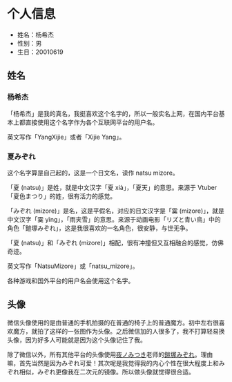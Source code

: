 # 个人信息

- 姓名：杨希杰
- 性别：男
- 生日：20010619

## 姓名

### 杨希杰

「杨希杰」是我的真名，我挺喜欢这个名字的，所以一般实名上网，在国内平台基本上都直接使用这个名字作为各个互联网平台的用户名。

英文写作「YangXijie」或者「Xijie Yang」。

### 夏みぞれ

这个名字算是自己起的，这是一个日文名，读作 natsu mizore。

「夏 (natsu)」是姓，就是中文汉字「夏 xià」，「夏天」的意思。来源于 Vtuber「夏色まつり」的姓，很有活力的感觉。

「みぞれ (mizore)」是名，这是平假名，对应的日文汉字是「霙 (mizore)」，就是中文汉字「霙 yīng」，「雨夹雪」的意思。来源于动画电影「リズと青い鳥」中的角色「鎧塚みぞれ」，这是我很喜欢的一名角色，很安静，与世无争。

「夏 (natsu)」和「みぞれ (mizore)」相配，很有冲撞但又互相融合的感觉，仿佛奇迹。

英文写作「NatsuMizore」或「natsu_mizore」。

各种游戏和国外平台的用户名会使用这个名字。

## 头像

微信头像使用的是由普通的手机拍摄的在普通的椅子上的普通魔方。初中左右很喜欢魔方，就拍了这样的一张图作为头像。之后微信加的人很多了，我不打算轻易换头像，因为好多人可能就是因为这个头像记住了我。

除了微信以外，所有其他平台的头像使用[夜ノみつき](https://www.pixiv.net/en/users/44234)老师的[鎧塚みぞれ](https://www.pixiv.net/en/artworks/69081691)。理由嘛，首先当然是因为みぞれ可爱！其次呢是我觉得我的内心个性在很大程度上和みぞれ相似，みぞれ更像我在二次元的镜像。所以做头像就觉得很合适。
